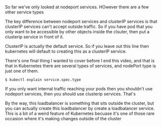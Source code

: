 So far we've only looked at nodeport services. HOwever there are a few other service types


The key difference between nodeport services and clusterIP services is that clusterIP services can't accept outside traffic. So if you have pod that you only want to be accessible by other objects inside the clsuter, then put a clusterip service in front of it. 

ClusterIP is actually the default service. So if you leave out this line then kubernetes will default to creating this as a clusterIP service. 




There's one final thing I wanted to cover before I end this video, and that is that in Kubernetes there are several types of services, and nodePort type is just one of them. 
```
$ kubectl explain service.spec.type
```


If you only want internal traffic reaching your pods then you shouldn't use nodeport services, then you should use clusterip services. That's 

By the way, this loadbalancer is something that sits outside the cluster, but you can actually create this loadbalancer by create a loadbalancer service. This is a bit of a weird feature of Kubernetes becuase it's one of those rare occasion where it's making changes outside of the cluster